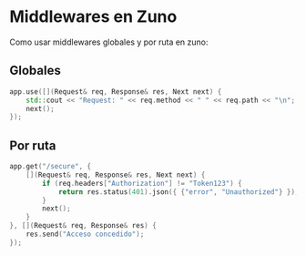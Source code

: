 # Middlewares en Zuno

Como usar middlewares globales y por ruta en zuno:

## Globales

```cpp
app.use([](Request& req, Response& res, Next next) {
    std::cout << "Request: " << req.method << " " << req.path << "\n";
    next();
});
```

## Por ruta

```cpp
app.get("/secure", {
    [](Request& req, Response& res, Next next) {
        if (req.headers["Authorization"] != "Token123") {
            return res.status(401).json({ {"error", "Unauthorized"} });
        }
        next();
    }
}, [](Request& req, Response& res) {
    res.send("Acceso concedido");
});
```